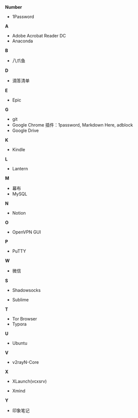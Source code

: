 **Number**

- 1Password

**A**

- Adobe Acrobat Reader DC
- Anaconda

**B**

- 八爪鱼

**D**

- 滴答清单

**E**

- Epic

**G**

- git
- Google Chrome
插件：1password, Markdown Here, adblock
- Google Drive

**K**

- Kindle

**L**

- Lantern

**M**

- 幕布
- MySQL

**N**

- Notion

**O**

- OpenVPN GUI

**P**

- PuTTY

**W**

- 微信

**S**

- Shadowsocks

- Sublime


**T**

- Tor Browser
- Typora

**U**

- Ubuntu

**V**

- v2rayN-Core

**X**

- XLaunch(vcxsrv)

- Xmind

**Y**

- 印象笔记
